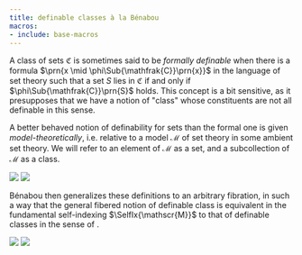```yaml
---
title: definable classes à la Bénabou
macros:
- include: base-macros
---
```


A class of sets $\mathfrak{C}$ is sometimes said to be *formally
definable* when there is a formula $\prn{x \mid
\phi\Sub{\mathfrak{C}}\prn{x}}$ in the language of set theory such that a
set $S$ lies in $\mathfrak{C}$ if and only if
$\phi\Sub{\mathfrak{C}}\prn{S}$ holds. This concept is a bit sensitive, as
it presupposes that we have a notion of "class" whose constituents are not
all definable in this sense.

A better behaved notion of definability for sets than the formal one is
given *model-theoretically*, i.e. relative to a model $\mathscr{M}$ of set
theory in some ambient set theory. We will refer to
an element of $\mathscr{M}$ as a set, and a subcollection of $\mathscr{M}$
as a class.

![](frct-002U)
![](frct-002V)

Bénabou then generalizes these definitions to an arbitrary fibration,
in such a way that the general fibered notion of definable class is
equivalent in the fundamental self-indexing $\SelfIx{\mathscr{M}}$ to that of definable classes in the sense of [](frct-002V).

![](frct-002Q)
![](frct-002S)
